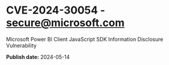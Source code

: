 # CVE-2024-30054 - secure@microsoft.com

Microsoft Power BI Client JavaScript SDK Information Disclosure Vulnerability

**Publish date:** 2024-05-14
